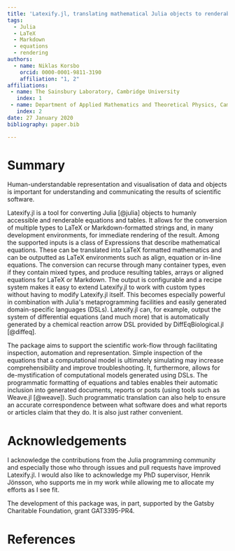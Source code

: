 ```yaml
---
title: 'Latexify.jl, translating mathematical Julia objects to renderable equations and tables.'
tags:
  - Julia
  - LaTeX
  - Markdown
  - equations
  - rendering
authors:
  - name: Niklas Korsbo
    orcid: 0000-0001-9811-3190
    affiliation: "1, 2"
affiliations:
 - name: The Sainsbury Laboratory, Cambridge University
   index: 1
 - name: Department of Applied Mathematics and Theoretical Physics, Cambridge University
   index: 2
date: 27 January 2020
bibliography: paper.bib

---
```


# Summary

Human-understandable representation and visualisation of data and objects is
important for understanding and communicating the results of scientific
software. 

Latexify.jl is a tool for converting Julia [@julia] objects to humanly
accessible and renderable equations and tables.  It allows for the conversion
of multiple types to LaTeX or Markdown-formatted strings and, in many
development environments, for immediate rendering of the result. Among the
supported inputs is a class of Expressions that describe mathematical
equations. These can be translated into LaTeX formatted mathematics and can be
outputted as LaTeX environments such as align, equation or in-line equations.
The conversion can recurse through many container types, even if they contain
mixed types, and produce resulting tables, arrays or aligned equations for
LaTeX or Markdown. The output is configurable and a recipe system makes it easy
to extend Latexify.jl to work with custom types without having to modify
Latexify.jl itself. This becomes especially powerful in combination with
Julia's metaprogramming facilities and easily generated domain-specific
languages (DSLs). Latexify.jl can, for example, output the system of
differential equations (and much more) that is automatically generated by a
chemical reaction arrow DSL provided by DiffEqBiological.jl [@diffeq].  

The package aims to support the scientific work-flow through facilitating
inspection, automation and representation. Simple inspection of the equations
that a computational model is ultimately simulating may increase
comprehensibility and improve troubleshooting.  It, furthermore, allows for
de-mystification of computational models generated using DSLs.  The
programmatic formatting of equations and tables enables their automatic
inclusion into generated documents, reports or posts (using tools such as
Weave.jl [@weave]). Such programmatic translation can also help to ensure an
accurate correspondence between what software does and what reports or articles
claim that they do.  It is also just rather convenient.


# Acknowledgements

I acknowledge the contributions from the Julia programming community and
especially those who through issues and pull requests have improved
Latexify.jl. I would also like to acknowledge my PhD supervisor, Henrik
Jönsson, who supports me in my work while allowing me to allocate my efforts as
I see fit.

The development of this package was, in part, supported by the Gatsby
Charitable Foundation, grant GAT3395-PR4.

# References
